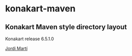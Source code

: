 konakart-maven
==============

Konakart Maven style directory layout 
-------------------------------------

Konakart release  6.5.1.0 

[Jordi Martí](https://twitter.com/alquilerjoven)
